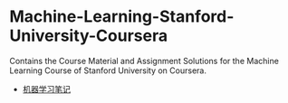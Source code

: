 Machine-Learning-Stanford-University-Coursera
=============================================

Contains the Course Material and Assignment Solutions for the Machine Learning Course of Stanford University on Coursera. 

- [机器学习笔记](https://github.com/snzip/Machine-Learning-Stanford-University-Coursera/blob/master/machine%20learning%20notes.pdf)

